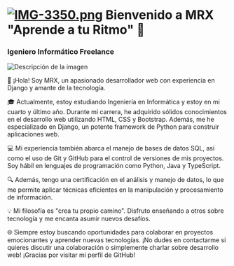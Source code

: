 # [![IMG-3350.png](https://i.postimg.cc/9QqwS5bZ/IMG-3350.png)](https://postimg.cc/WdT4FyQ1)   Bienvenido a MRX "Aprende a tu Ritmo" 👋
### Igeniero Informático Freelance
![Descripción de la imagen](https://drive.google.com/uc?export=view&id=1ZVbWS8FWYEWC4Qn4GmH0YYbyr9AxzMgi)

👋 ¡Hola! Soy MRX, un apasionado desarrollador web con experiencia en Django y amante de la tecnología.

🎓 Actualmente, estoy estudiando Ingeniería en Informática y estoy en mi cuarto y último año. Durante mi carrera, he adquirido sólidos conocimientos en el desarrollo web utilizando HTML, CSS y Bootstrap. Además, me he especializado en Django, un potente framework de Python para construir aplicaciones web.

💻 Mi experiencia también abarca el manejo de bases de datos SQL, así como el uso de Git y GitHub para el control de versiones de mis proyectos. Soy hábil en lenguajes de programación como Python, Java y TypeScript.

🔍 Además, tengo una certificación en el análisis y manejo de datos, lo que me permite aplicar técnicas eficientes en la manipulación y procesamiento de información.

💡 Mi filosofía es "crea tu propio camino". Disfruto enseñando a otros sobre tecnología y me encanta asumir nuevos desafíos.

🌐 Siempre estoy buscando oportunidades para colaborar en proyectos emocionantes y aprender nuevas tecnologías. ¡No dudes en contactarme si quieres discutir una colaboración o simplemente charlar sobre desarrollo web!
¡Gracias por visitar mi perfil de GitHub!

